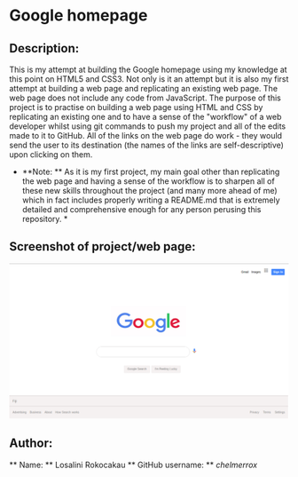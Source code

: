 # Google homepage

## Description:

This is my attempt at building the Google homepage using my knowledge at this point on HTML5 and CSS3. Not only is it an attempt but it is also my first attempt at building a web page and replicating an existing web page. The web page does not include any code from JavaScript. The purpose of this project is to practise on building a web page using HTML and CSS by replicating an existing one and to have a sense of the "workflow" of a web developer whilst using git commands to push my project and all of the edits made to it to GitHub. All of the links on the web page do work - they would send the user to its destination (the names of the links are self-descriptive) upon clicking on them. 
* **Note: ** As it is my first project, my main goal other than replicating the web page and having a sense of the workflow is to sharpen all of these new skills throughout the project (and many more ahead of me) which in fact includes properly writing a README.md that is extremely detailed and comprehensive enough for any person perusing this repository. *

## Screenshot of project/web page:

![My Google homepage](images/mygooglehomepage.png)

## Author:

** Name: ** Losalini Rokocakau
** GitHub username: ** *chelmerrox*